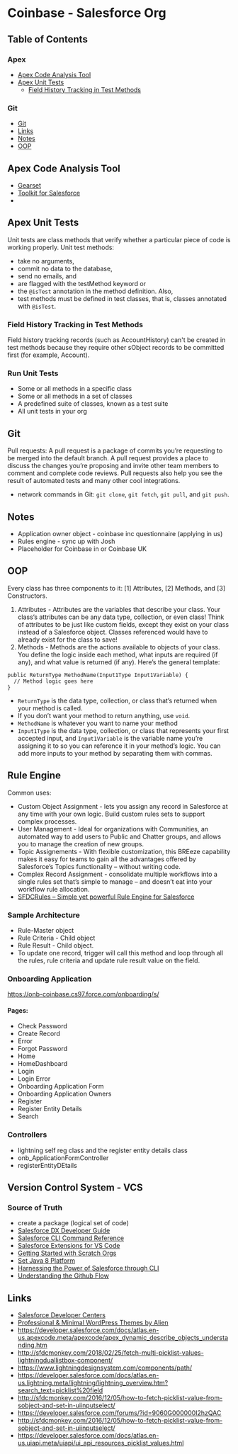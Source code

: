 # Coinbase - Salesforce Org
## Table of Contents
### Apex
 * [Apex Code Analysis Tool](#apex-code-analysis-tool)
 * [Apex Unit Tests](#apex-unit-tests)
   * [Field History Tracking in Test Methods](#field-history-tracking-in-test-methods)
### Git
* [Git](#git)
* [Links](#links)
* [Notes](#notes)
* [OOP](#oop)
## Apex Code Analysis Tool
* [Gearset](https://gearset.com/)
* [Toolkit for Salesforce](https://cloudtoolkit.co/)
* 

## Apex Unit Tests
Unit tests are class methods that verify whether a particular piece of code is working properly. Unit test methods:
  * take no arguments, 
  * commit no data to the database, 
  * send no emails, and 
  * are flagged with the testMethod keyword or 
  * the `@isTest` annotation in the method definition. Also, 
  * test methods must be defined in test classes, that is, classes annotated with `@isTest`.
### Field History Tracking in Test Methods
Field history tracking records (such as AccountHistory) can't be created in test methods because they require other sObject records to be committed first (for example, Account).
### Run Unit Tests
* Some or all methods in a specific class
* Some or all methods in a set of classes
* A predefined suite of classes, known as a test suite
* All unit tests in your org
## Git
Pull requests: A pull request is a package of commits you’re requesting to be merged into the default branch. A pull request provides a place to discuss the changes you’re proposing and invite other team members to comment and complete code reviews. Pull requests also help you see the result of automated tests and many other cool integrations.
*  network commands in Git: `git clone`, `git fetch`, `git pull`, and `git push`.

## Notes
* Application owner object - coinbase inc questionnaire (applying in us)
* Rules engine - sync up with Josh
* Placeholder for Coinbase in or Coinbase UK

## OOP
Every class has three components to it: [1] Attributes, [2] Methods, and [3] Constructors.
1. Attributes - Attributes are the variables that describe your class. Your class’s attributes can be any data type, collection, or even class! Think of attributes to be just like custom fields, except they exist on your class instead of a Salesforce object.  Classes referenced would have to already exist for the class to save!
2. Methods - Methods are the actions available to objects of your class.  You define the logic inside each method, what inputs are required (if any), and what value is returned (if any). Here’s the general template:
```Apex
public ReturnType MethodName(Input1Type Input1Variable) {
  // Method logic goes here
}
```
* `ReturnType` is the data type, collection, or class that’s returned when your method is called. 
* If you don’t want your method to return anything, use `void`.
* `MethodName` is whatever you want to name your method
* `Input1Type` is the data type, collection, or class that represents your first accepted input, and `Input1Variable` is the variable name you’re assigning it to so you can reference it in your method’s logic. You can add more inputs to your method by separating them with commas. 
## Rule Engine
Common uses:
* Custom Object Assignment - lets you assign any record in Salesforce at any time with your own logic. Build custom rules sets to support complex processes.
* User Management - Ideal for organizations with Communities, an automated way to add users to Public and Chatter groups, and allows you to manage the creation of new groups.
* Topic Assignements - With flexible customization, this BREeze capability makes it easy for teams to gain all the advantages offered by Salesforce’s Topics functionality – without writing code.
* Complex Record Assignment - consolidate multiple workflows into a single rules set that’s simple to manage – and doesn’t eat into your workflow rule allocation.
* [SFDCRules – Simple yet powerful Rule Engine for Salesforce](https://www.jitendrazaa.com/blog/salesforce/sfdcrules-simple-yet-powerful-rule-engine-for-salesforce/)

### Sample Architecture
* Rule-Master object
* Rule Criteria - Child object
* Rule Result - Child object.
* To update one record, trigger will call this method and loop through all the rules, rule criteria and update rule result value on the field.
### Onboarding Application
https://onb-coinbase.cs97.force.com/onboarding/s/
#### Pages:
* Check Password
* Create Record
* Error
* Forgot Password
* Home
* HomeDashboard
* Login
* Login Error
* Onboarding Application Form
* Onboarding Application Owners
* Register
* Register Entity Details
* Search
### Controllers
* lightning self reg class and the register entity details class
* onb_ApplicationFormController
* registerEntityDEtails
## Version Control System - VCS
### Source of Truth
* create a package (logical set of code)
* [Salesforce DX Developer Guide](https://developer.salesforce.com/docs/atlas.en-us.218.0.sfdx_dev.meta/sfdx_dev/sfdx_dev_intro.htm)
* [Salesforce CLI Command Reference](https://developer.salesforce.com/docs/atlas.en-us.218.0.sfdx_cli_reference.meta/sfdx_cli_reference/cli_reference.htm)
* [Salesforce Extensions for VS Code](https://developer.salesforce.com/tools/extension_vscode)
* [Getting Started with Scratch Orgs](http://salesforce.vidyard.com/watch/WQzCAyBR8FiJQ8yVXWDwWR)
* [Set Java 8 Platform](http://salesforce.vidyard.com/watch/WQzCAyBR8FiJQ8yVXWDwWR)
* [Harnessing the Power of Salesforce through CLI](http://salesforce.vidyard.com/watch/M3APX9oM72RDUoiqNi8yyg)
* [Understanding the Github Flow](https://guides.github.com/introduction/flow/)

## Links
* [Salesforce Developer Centers](https://developer.salesforce.com/developer-centers/)
* [Professional & Minimal WordPress Themes by Alien](https://alienwp.com/)
* https://developer.salesforce.com/docs/atlas.en-us.apexcode.meta/apexcode/apex_dynamic_describe_objects_understanding.htm
* http://sfdcmonkey.com/2018/02/25/fetch-multi-picklist-values-lightningduallistbox-component/
* https://www.lightningdesignsystem.com/components/path/
* https://developer.salesforce.com/docs/atlas.en-us.lightning.meta/lightning/lightning_overview.htm?search_text=picklist%20field
* http://sfdcmonkey.com/2016/12/05/how-to-fetch-picklist-value-from-sobject-and-set-in-uiinputselect/
* https://developer.salesforce.com/forums/?id=9060G000000I2hzQAC
* http://sfdcmonkey.com/2016/12/05/how-to-fetch-picklist-value-from-sobject-and-set-in-uiinputselect/
* https://developer.salesforce.com/docs/atlas.en-us.uiapi.meta/uiapi/ui_api_resources_picklist_values.html
